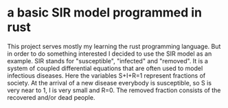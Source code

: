 # a basic SIR model programmed in rust

This project serves mostly my learning the rust programming language. But in order to do something interested I decided to use the SIR model as an example. SIR stands for "susceptible", "infected" and "removed". It is a system of coupled differential equations that are often used to model infectious diseases. Here the variables S+I+R=1 represent fractions of society. At the arrival of a new disease everybody is susceptible, so S is very near to 1, I is very small and R=0. The removed fraction consists of the recovered and/or dead people.  